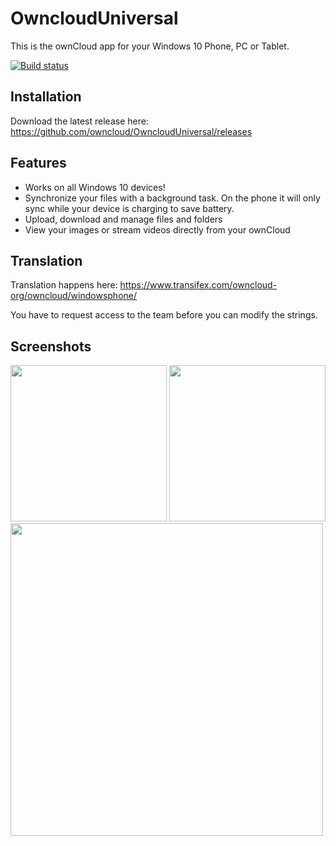 # OwncloudUniversal
This is the ownCloud app for your Windows 10 Phone, PC or Tablet.

[![Build status](https://ci.appveyor.com/api/projects/status/rrsqmfv03gos8vmq?svg=true)](https://ci.appveyor.com/project/DeepDiver1975/ownclouduniversal)
## Installation
Download the latest release here: https://github.com/owncloud/OwncloudUniversal/releases

## Features
- Works on all Windows 10 devices!
- Synchronize your files with a background task. On the phone it will only sync while your device is charging to save battery.
- Upload, download and manage files and folders
- View your images or stream videos directly from your ownCloud

## Translation
Translation happens here: https://www.transifex.com/owncloud-org/owncloud/windowsphone/

You have to request access to the team before you can modify the strings.

## Screenshots
<kbd><img src="https://github.com/owncloud/OwncloudUniversal/blob/master/Screenshots/screenshot1.png" width="250"/></kbd>
<kbd><img src="https://github.com/owncloud/OwncloudUniversal/blob/master/Screenshots/screenshot2.png" width="250"/></kbd>
<br>
<kbd><img src="https://github.com/owncloud/OwncloudUniversal/blob/master/Screenshots/screenshot3.png" width="500"/></kbd>
